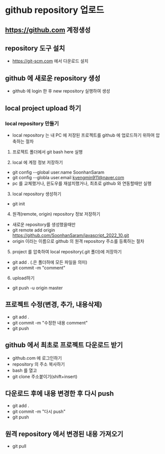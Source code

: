 # github repository 업로드

## https://github.com 계정생성
## repository 도구 설치
* https://git-scm.com 에서 다운로드 설치

## github 에 새로운 repository 생성
* github 에 login 한 후 new repository 실행하여 생성

## local project upload 하기 
### local repository 만들기
* local repository 는 내 PC 에 저장된 프로젝트를 github 에 업로드하기 위하여 압축하는 절차
1. 프로젝트 폴더에서 git bash here 실행

2. local 에 계정 정보 저장하기
* git config --global user.name SoonhanSaram
* git config --globla user.email kyengmin911@naver.com
* pc 를 교체했거나, 윈도우를 재설치했거나, 최초로 github 와 연동할때만 실행

3. local repository 생성하기
* git init 

4. 원격(remote, origin) repository 정보 저장하기
* 새로운 repository를 생성했을때만 
* git remote add origin https://github.com/SoonhanSaram/javascript_2022_10.git
* origin 이라는 이름으로 github 의 원격 repository 주소를 등록하는 절차

5. project 를 압축하여 local repository(.git 폴더)에 저장하기
* git add . (.은 폴더하에 모든 파일을 의미)
* git commit -m "comment" 

6. upload하기
* git push -u origin master 

## 프로젝트 수정(변경, 추가, 내용삭제)
* git add . 
* git commit -m "수정한 내용 comment"
* git push 

## github 에서 최초로 프로젝트 다운로드 받기
* github.com 에 로그인하기
* repository 의 주소 복사하기
* bash 를 열고
* git clone 주소붙이기(shift+insert)

## 다운로드 후에 내용 변경한 후 다시 push
* git add . 
* git commit -m "다시 push"
* git push 

## 원격 repository 에서 변경된 내용 가져오기
* git pull

